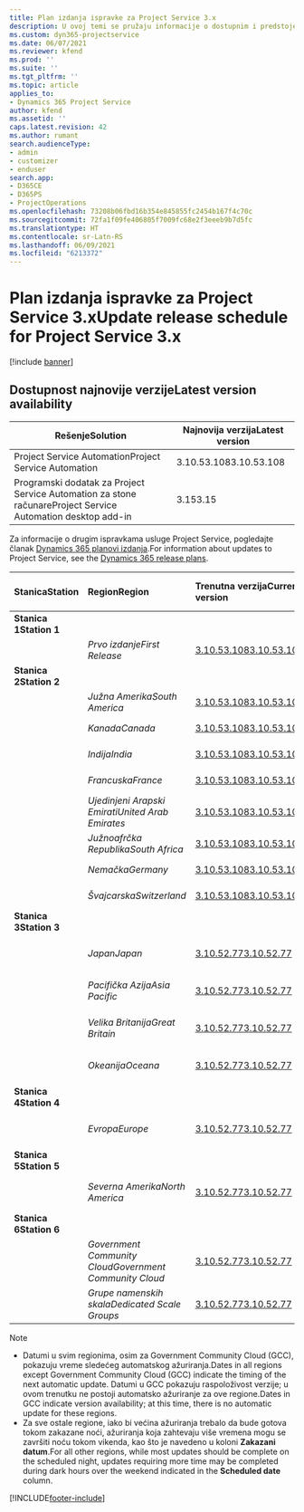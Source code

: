 ```yaml
---
title: Plan izdanja ispravke za Project Service 3.x
description: U ovoj temi se pružaju informacije o dostupnim i predstojećim izdanjima usluge Dynamics 365 Project Service Automation.
ms.custom: dyn365-projectservice
ms.date: 06/07/2021
ms.reviewer: kfend
ms.prod: ''
ms.suite: ''
ms.tgt_pltfrm: ''
ms.topic: article
applies_to:
- Dynamics 365 Project Service
author: kfend
ms.assetid: ''
caps.latest.revision: 42
ms.author: rumant
search.audienceType:
- admin
- customizer
- enduser
search.app:
- D365CE
- D365PS
- ProjectOperations
ms.openlocfilehash: 73208b06fbd16b354e845855fc2454b167f4c70c
ms.sourcegitcommit: 72fa1f09fe406805f7009fc68e2f3eeeb9b7d5fc
ms.translationtype: HT
ms.contentlocale: sr-Latn-RS
ms.lasthandoff: 06/09/2021
ms.locfileid: "6213372"
---
```

# <a name="update-release-schedule-for-project-service-3x"></a><span data-ttu-id="6cad0-103">Plan izdanja ispravke za Project Service 3.x</span><span class="sxs-lookup"><span data-stu-id="6cad0-103">Update release schedule for Project Service 3.x</span></span>

[!include [banner](../includes/psa-now-project-operations.md)]

## <a name="latest-version-availability"></a><span data-ttu-id="6cad0-104">Dostupnost najnovije verzije</span><span class="sxs-lookup"><span data-stu-id="6cad0-104">Latest version availability</span></span>

| <span data-ttu-id="6cad0-105">Rešenje</span><span class="sxs-lookup"><span data-stu-id="6cad0-105">Solution</span></span>  | <span data-ttu-id="6cad0-106">Najnovija verzija</span><span class="sxs-lookup"><span data-stu-id="6cad0-106">Latest version</span></span> |
|-------|----|
| <span data-ttu-id="6cad0-107">Project Service Automation</span><span class="sxs-lookup"><span data-stu-id="6cad0-107">Project Service Automation</span></span>    | <span data-ttu-id="6cad0-108">3.10.53.108</span><span class="sxs-lookup"><span data-stu-id="6cad0-108">3.10.53.108</span></span> |
| <span data-ttu-id="6cad0-109">Programski dodatak za Project Service Automation za stone računare</span><span class="sxs-lookup"><span data-stu-id="6cad0-109">Project Service Automation desktop add-in</span></span>                | <span data-ttu-id="6cad0-110">3.15</span><span class="sxs-lookup"><span data-stu-id="6cad0-110">3.15</span></span>          |

<span data-ttu-id="6cad0-111">Za informacije o drugim ispravkama usluge Project Service, pogledajte članak [Dynamics 365 planovi izdanja](/dynamics365/release-plans/).</span><span class="sxs-lookup"><span data-stu-id="6cad0-111">For information about updates to Project Service, see the [Dynamics 365 release plans](/dynamics365/release-plans/).</span></span> 

| <span data-ttu-id="6cad0-112">Stanica</span><span class="sxs-lookup"><span data-stu-id="6cad0-112">Station</span></span>  | <span data-ttu-id="6cad0-113">Region</span><span class="sxs-lookup"><span data-stu-id="6cad0-113">Region</span></span> | <span data-ttu-id="6cad0-114">Trenutna verzija</span><span class="sxs-lookup"><span data-stu-id="6cad0-114">Current version</span></span> | <span data-ttu-id="6cad0-115">Sledeća verzija</span><span class="sxs-lookup"><span data-stu-id="6cad0-115">Next version</span></span> |  <span data-ttu-id="6cad0-116">Planirani datum</span><span class="sxs-lookup"><span data-stu-id="6cad0-116">Scheduled date</span></span>
| :---   | :---   | :---   | :---   |:---   |         
|<span data-ttu-id="6cad0-117"><strong>Stanica 1</strong></span><span class="sxs-lookup"><span data-stu-id="6cad0-117"><strong>Station 1</strong></span></span> | |  |  | |
| | <span data-ttu-id="6cad0-118"><i>Prvo izdanje</i></span><span class="sxs-lookup"><span data-stu-id="6cad0-118"><i>First Release</i></span></span> | [<span data-ttu-id="6cad0-119">3.10.53.108</span><span class="sxs-lookup"><span data-stu-id="6cad0-119">3.10.53.108</span></span>](whats-new-ur-32.md) | <span data-ttu-id="6cad0-120">TBD</span><span class="sxs-lookup"><span data-stu-id="6cad0-120">TBD</span></span> | <span data-ttu-id="6cad0-121">02. jul 2021.</span><span class="sxs-lookup"><span data-stu-id="6cad0-121">July 02, 2021</span></span>
|<span data-ttu-id="6cad0-122"><strong>Stanica 2</strong></span><span class="sxs-lookup"><span data-stu-id="6cad0-122"><strong>Station 2</strong></span></span> | |  |  | |
| | <span data-ttu-id="6cad0-123"><i>Južna Amerika</i></span><span class="sxs-lookup"><span data-stu-id="6cad0-123"><i>South America</i></span></span> | [<span data-ttu-id="6cad0-124">3.10.53.108</span><span class="sxs-lookup"><span data-stu-id="6cad0-124">3.10.53.108</span></span>](whats-new-ur-32.md) | <span data-ttu-id="6cad0-125">TBD</span><span class="sxs-lookup"><span data-stu-id="6cad0-125">TBD</span></span> | <span data-ttu-id="6cad0-126">09. jul 2021.</span><span class="sxs-lookup"><span data-stu-id="6cad0-126">July 09, 2021</span></span>
| | <span data-ttu-id="6cad0-127"><i>Kanada</i></span><span class="sxs-lookup"><span data-stu-id="6cad0-127"><i>Canada</i></span></span> | [<span data-ttu-id="6cad0-128">3.10.53.108</span><span class="sxs-lookup"><span data-stu-id="6cad0-128">3.10.53.108</span></span>](whats-new-ur-32.md) | <span data-ttu-id="6cad0-129">TBD</span><span class="sxs-lookup"><span data-stu-id="6cad0-129">TBD</span></span> | <span data-ttu-id="6cad0-130">09. jul 2021.</span><span class="sxs-lookup"><span data-stu-id="6cad0-130">July 09, 2021</span></span>
| | <span data-ttu-id="6cad0-131"><i>Indija</i></span><span class="sxs-lookup"><span data-stu-id="6cad0-131"><i>India</i></span></span> | [<span data-ttu-id="6cad0-132">3.10.53.108</span><span class="sxs-lookup"><span data-stu-id="6cad0-132">3.10.53.108</span></span>](whats-new-ur-32.md) | <span data-ttu-id="6cad0-133">TBD</span><span class="sxs-lookup"><span data-stu-id="6cad0-133">TBD</span></span> | <span data-ttu-id="6cad0-134">09. jul 2021.</span><span class="sxs-lookup"><span data-stu-id="6cad0-134">July 09, 2021</span></span>
| | <span data-ttu-id="6cad0-135"><i>Francuska</i></span><span class="sxs-lookup"><span data-stu-id="6cad0-135"><i>France</i></span></span> | [<span data-ttu-id="6cad0-136">3.10.53.108</span><span class="sxs-lookup"><span data-stu-id="6cad0-136">3.10.53.108</span></span>](whats-new-ur-32.md) | <span data-ttu-id="6cad0-137">TBD</span><span class="sxs-lookup"><span data-stu-id="6cad0-137">TBD</span></span> | <span data-ttu-id="6cad0-138">09. jul 2021.</span><span class="sxs-lookup"><span data-stu-id="6cad0-138">July 09, 2021</span></span>
| | <span data-ttu-id="6cad0-139"><i>Ujedinjeni Arapski Emirati</i></span><span class="sxs-lookup"><span data-stu-id="6cad0-139"><i>United Arab Emirates</i></span></span> | [<span data-ttu-id="6cad0-140">3.10.53.108</span><span class="sxs-lookup"><span data-stu-id="6cad0-140">3.10.53.108</span></span>](whats-new-ur-32.md) | <span data-ttu-id="6cad0-141">TBD</span><span class="sxs-lookup"><span data-stu-id="6cad0-141">TBD</span></span> | <span data-ttu-id="6cad0-142">09. jul 2021.</span><span class="sxs-lookup"><span data-stu-id="6cad0-142">July 09, 2021</span></span>
| | <span data-ttu-id="6cad0-143"><i>Južnoafrčka Republika</i></span><span class="sxs-lookup"><span data-stu-id="6cad0-143"><i>South Africa</i></span></span> | [<span data-ttu-id="6cad0-144">3.10.53.108</span><span class="sxs-lookup"><span data-stu-id="6cad0-144">3.10.53.108</span></span>](whats-new-ur-32.md) | <span data-ttu-id="6cad0-145">TBD</span><span class="sxs-lookup"><span data-stu-id="6cad0-145">TBD</span></span> | <span data-ttu-id="6cad0-146">09. jul 2021.</span><span class="sxs-lookup"><span data-stu-id="6cad0-146">July 09, 2021</span></span>
| | <span data-ttu-id="6cad0-147"><i>Nemačka</i></span><span class="sxs-lookup"><span data-stu-id="6cad0-147"><i>Germany</i></span></span> | [<span data-ttu-id="6cad0-148">3.10.53.108</span><span class="sxs-lookup"><span data-stu-id="6cad0-148">3.10.53.108</span></span>](whats-new-ur-32.md) | <span data-ttu-id="6cad0-149">TBD</span><span class="sxs-lookup"><span data-stu-id="6cad0-149">TBD</span></span> | <span data-ttu-id="6cad0-150">09. jul 2021.</span><span class="sxs-lookup"><span data-stu-id="6cad0-150">July 09, 2021</span></span>
| | <span data-ttu-id="6cad0-151"><i>Švajcarska</i></span><span class="sxs-lookup"><span data-stu-id="6cad0-151"><i>Switzerland</i></span></span> | [<span data-ttu-id="6cad0-152">3.10.53.108</span><span class="sxs-lookup"><span data-stu-id="6cad0-152">3.10.53.108</span></span>](whats-new-ur-32.md) | <span data-ttu-id="6cad0-153">TBD</span><span class="sxs-lookup"><span data-stu-id="6cad0-153">TBD</span></span> | <span data-ttu-id="6cad0-154">09. jul 2021.</span><span class="sxs-lookup"><span data-stu-id="6cad0-154">July 09, 2021</span></span>
|<span data-ttu-id="6cad0-155"><strong>Stanica 3</strong></span><span class="sxs-lookup"><span data-stu-id="6cad0-155"><strong>Station 3</strong></span></span> | |  |  | |
| | <span data-ttu-id="6cad0-156"><i>Japan</i></span><span class="sxs-lookup"><span data-stu-id="6cad0-156"><i>Japan</i></span></span> | [<span data-ttu-id="6cad0-157">3.10.52.77</span><span class="sxs-lookup"><span data-stu-id="6cad0-157">3.10.52.77</span></span>](whats-new-ur-31.md) | [<span data-ttu-id="6cad0-158">3.10.53.108</span><span class="sxs-lookup"><span data-stu-id="6cad0-158">3.10.53.108</span></span>](whats-new-ur-32.md) | <span data-ttu-id="6cad0-159">11. jun 2021.</span><span class="sxs-lookup"><span data-stu-id="6cad0-159">June 11, 2021</span></span>
| | <span data-ttu-id="6cad0-160"><i>Pacifička Azija</i></span><span class="sxs-lookup"><span data-stu-id="6cad0-160"><i>Asia Pacific</i></span></span> | [<span data-ttu-id="6cad0-161">3.10.52.77</span><span class="sxs-lookup"><span data-stu-id="6cad0-161">3.10.52.77</span></span>](whats-new-ur-31.md) | [<span data-ttu-id="6cad0-162">3.10.53.108</span><span class="sxs-lookup"><span data-stu-id="6cad0-162">3.10.53.108</span></span>](whats-new-ur-32.md) | <span data-ttu-id="6cad0-163">11. jun 2021.</span><span class="sxs-lookup"><span data-stu-id="6cad0-163">June 11, 2021</span></span>
| | <span data-ttu-id="6cad0-164"><i>Velika Britanija</i></span><span class="sxs-lookup"><span data-stu-id="6cad0-164"><i>Great Britain</i></span></span> | [<span data-ttu-id="6cad0-165">3.10.52.77</span><span class="sxs-lookup"><span data-stu-id="6cad0-165">3.10.52.77</span></span>](whats-new-ur-31.md) | [<span data-ttu-id="6cad0-166">3.10.53.108</span><span class="sxs-lookup"><span data-stu-id="6cad0-166">3.10.53.108</span></span>](whats-new-ur-32.md) | <span data-ttu-id="6cad0-167">11. jun 2021.</span><span class="sxs-lookup"><span data-stu-id="6cad0-167">June 11, 2021</span></span>
| | <span data-ttu-id="6cad0-168"><i>Okeanija</i></span><span class="sxs-lookup"><span data-stu-id="6cad0-168"><i>Oceana</i></span></span> | [<span data-ttu-id="6cad0-169">3.10.52.77</span><span class="sxs-lookup"><span data-stu-id="6cad0-169">3.10.52.77</span></span>](whats-new-ur-31.md) | [<span data-ttu-id="6cad0-170">3.10.53.108</span><span class="sxs-lookup"><span data-stu-id="6cad0-170">3.10.53.108</span></span>](whats-new-ur-32.md) | <span data-ttu-id="6cad0-171">11. jun 2021.</span><span class="sxs-lookup"><span data-stu-id="6cad0-171">June 11, 2021</span></span>
|<span data-ttu-id="6cad0-172"><strong>Stanica 4</strong></span><span class="sxs-lookup"><span data-stu-id="6cad0-172"><strong>Station 4</strong></span></span> | |  |  | |
| | <span data-ttu-id="6cad0-173"><i>Evropa</i></span><span class="sxs-lookup"><span data-stu-id="6cad0-173"><i>Europe</i></span></span> | [<span data-ttu-id="6cad0-174">3.10.52.77</span><span class="sxs-lookup"><span data-stu-id="6cad0-174">3.10.52.77</span></span>](whats-new-ur-31.md) | [<span data-ttu-id="6cad0-175">3.10.53.108</span><span class="sxs-lookup"><span data-stu-id="6cad0-175">3.10.53.108</span></span>](whats-new-ur-32.md) | <span data-ttu-id="6cad0-176">18. jun 2021.</span><span class="sxs-lookup"><span data-stu-id="6cad0-176">June 18, 2021</span></span>
|<span data-ttu-id="6cad0-177"><strong>Stanica 5</strong></span><span class="sxs-lookup"><span data-stu-id="6cad0-177"><strong>Station 5</strong></span></span> | |  |  | |
| | <span data-ttu-id="6cad0-178"><i>Severna Amerika</i></span><span class="sxs-lookup"><span data-stu-id="6cad0-178"><i>North America</i></span></span> | [<span data-ttu-id="6cad0-179">3.10.52.77</span><span class="sxs-lookup"><span data-stu-id="6cad0-179">3.10.52.77</span></span>](whats-new-ur-31.md) | [<span data-ttu-id="6cad0-180">3.10.53.108</span><span class="sxs-lookup"><span data-stu-id="6cad0-180">3.10.53.108</span></span>](whats-new-ur-32.md) | <span data-ttu-id="6cad0-181">25. jun 2021.</span><span class="sxs-lookup"><span data-stu-id="6cad0-181">June 25, 2021</span></span>
|<span data-ttu-id="6cad0-182"><strong>Stanica 6</strong></span><span class="sxs-lookup"><span data-stu-id="6cad0-182"><strong>Station 6</strong></span></span> | |  |  | |
| | <span data-ttu-id="6cad0-183"><i>Government Community Cloud</i></span><span class="sxs-lookup"><span data-stu-id="6cad0-183"><i>Government Community Cloud</i></span></span> | [<span data-ttu-id="6cad0-184">3.10.52.77</span><span class="sxs-lookup"><span data-stu-id="6cad0-184">3.10.52.77</span></span>](whats-new-ur-31.md) | [<span data-ttu-id="6cad0-185">3.10.53.108</span><span class="sxs-lookup"><span data-stu-id="6cad0-185">3.10.53.108</span></span>](whats-new-ur-32.md) | <span data-ttu-id="6cad0-186">25. jun 2021.</span><span class="sxs-lookup"><span data-stu-id="6cad0-186">June 25, 2021</span></span>
| | <span data-ttu-id="6cad0-187"><i>Grupe namenskih skala</i></span><span class="sxs-lookup"><span data-stu-id="6cad0-187"><i>Dedicated Scale Groups</i></span></span> | [<span data-ttu-id="6cad0-188">3.10.52.77</span><span class="sxs-lookup"><span data-stu-id="6cad0-188">3.10.52.77</span></span>](whats-new-ur-31.md) | [<span data-ttu-id="6cad0-189">3.10.53.108</span><span class="sxs-lookup"><span data-stu-id="6cad0-189">3.10.53.108</span></span>](whats-new-ur-32.md) | <span data-ttu-id="6cad0-190">02. jul 2021.</span><span class="sxs-lookup"><span data-stu-id="6cad0-190">July 02, 2021</span></span>

>[!Note]
> - <span data-ttu-id="6cad0-191">Datumi u svim regionima, osim za Government Community Cloud (GCC), pokazuju vreme sledećeg automatskog ažuriranja.</span><span class="sxs-lookup"><span data-stu-id="6cad0-191">Dates in all regions except Government Community Cloud (GCC) indicate the timing of the next automatic update.</span></span> <span data-ttu-id="6cad0-192">Datumi u GCC pokazuju raspoloživost verzije; u ovom trenutku ne postoji automatsko ažuriranje za ove regione.</span><span class="sxs-lookup"><span data-stu-id="6cad0-192">Dates in GCC indicate version availability; at this time, there is no automatic update for these regions.</span></span>
> - <span data-ttu-id="6cad0-193">Za sve ostale regione, iako bi većina ažuriranja trebalo da bude gotova tokom zakazane noći, ažuriranja koja zahtevaju više vremena mogu se završiti noću tokom vikenda, kao što je navedeno u koloni **Zakazani datum**.</span><span class="sxs-lookup"><span data-stu-id="6cad0-193">For all other regions, while most updates should be complete on the scheduled night, updates requiring more time may be completed during dark hours over the weekend indicated in the **Scheduled date** column.</span></span>


[!INCLUDE[footer-include](../includes/footer-banner.md)]
